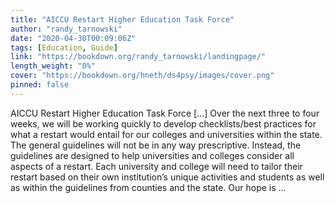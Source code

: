 ```yaml
---
title: "AICCU Restart Higher Education Task Force"
author: "randy_tarnowski"
date: "2020-04-30T00:09:06Z"
tags: [Education, Guide]
link: "https://bookdown.org/randy_tarnowski/landingpage/"
length_weight: "0%"
cover: "https://bookdown.org/hneth/ds4psy/images/cover.png"
pinned: false
---
```


AICCU Restart Higher Education Task Force [...] Over the next three to four weeks, we will be working quickly to develop checklists/best practices for what a restart would entail for our colleges and universities within the state. The general guidelines will not be in any way prescriptive. Instead, the guidelines are designed to help universities and colleges consider all aspects of a restart. Each university and college will need to tailor their restart based on their own institution’s unique activities and students as well as within the guidelines from counties and the state. Our hope is ...
